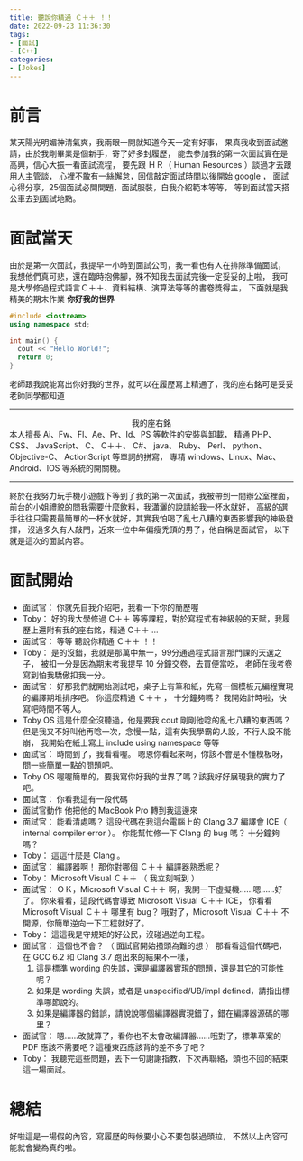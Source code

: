 ```yaml
---
title: 聽說你精通 Ｃ＋＋ ！！
date: 2022-09-23 11:36:30
tags:
- [面試]
- [C++]
categories:
- [Jokes]
---
```


# 前言
某天陽光明媚神清氣爽，我兩眼一開就知道今天一定有好事，
果真我收到面試邀請，由於我剛畢業是個新手，寄了好多封履歷，
能去參加我的第一次面試實在是高興，信心大振一看面試流程，
要先跟 ＨＲ（ Human Resources ）談過才去跟用人主管談，
心裡不敢有一絲懈怠，回信敲定面試時間以後開始 google ，
面試心得分享，25個面試必問問題，面試服裝，自我介紹範本等等，
等到面試當天搭公車去到面試地點。

# 面試當天

由於是第一次面試，我提早一小時到面試公司，我一看也有人在排隊準備面試，
我想他們真可悲，還在臨時抱佛腳，殊不知我去面試完後一定妥妥的上啦，
我可是大學修過程式語言Ｃ＋＋、資料結構、演算法等等的書卷獎得主，
下面就是我精美的期末作業 **你好我的世界**

```c++
#include <iostream>
using namespace std;

int main() {
  cout << "Hello World!";
  return 0;
}
```

老師跟我說能寫出你好我的世界，就可以在履歷寫上精通了，我的座右銘可是妥妥老師同學都知道

---

<center>我的座右銘</center>
本人擅長 Ai、Fw、Fl、Ae、Pr、Id、PS 等軟件的安裝與卸載，
精通 PHP、 CSS、 JavaScript、 C、 C＋＋、 C#、 java、 Ruby、 Perl、 python、 Objective-C、 ActionScript 等單詞的拼寫，
專精 windows、Linux、Mac、Android、IOS 等系統的開關機。

---

終於在我努力玩手機小遊戲下等到了我的第一次面試，我被帶到一間辦公室裡面，
前台的小姐禮貌的問我需要什麼飲料，我瀟灑的說請給我一杯水就好，
高級的選手往往只需要最簡單的一杯水就好，其實我怕喝了亂七八糟的東西影響我的神級發揮，
沒過多久有人敲門，近來一位中年偏瘦禿頂的男子，他自稱是面試官，
以下就是這次的面試內容。


# 面試開始

- 面試官：
  你就先自我介紹吧，我看一下你的簡歷喔
- Toby：
  好的我大學修過 C＋＋ 等等課程，對於寫程式有神級般的天賦，我履歷上還附有我的座右銘，精通 C＋＋ ...
- 面試官：
  等等 聽說你精通 Ｃ＋＋ ！！
- Toby：
  是的沒錯，我就是那萬中無一，99分通過程式語言那門課的天選之子，
  被扣一分是因為期末考我提早 10 分鐘交卷，去買便當吃，
  老師在我考卷寫到怕我驕傲扣我一分。
- 面試官：
  好那我們就開始測試吧，桌子上有筆和紙，先寫一個模板元編程實現的編譯期堆排序吧。
  你這麼精通 Ｃ＋＋ ， 十分鐘夠嗎？ 我開始計時啦，快寫吧時間不等人。
- Toby OS
  這是什麼全沒聽過，他是要我 cout 剛剛他唸的亂七八糟的東西嗎？
  但是我又不好叫他再唸一次，念慢一點，這有失我學霸的人設，不行人設不能崩，
  我開始在紙上寫上 include using namespace 等等
- 面試官：
  時間到了，我看看喔。
  嗯恩你看起來啊，你該不會是不懂模板呀，問一些簡單一點的問題吧。
- Toby OS
  喔喔簡單的，要我寫你好我的世界了嗎？該我好好展現我的實力了吧。
- 面試官：
  你看我這有一段代碼
- 面試官動作
  他把他的 MacBook Pro 轉到我這邊來
- 面試官：
  能看清處嗎？ 
  這段代碼在我這台電腦上的 Clang 3.7 編譯會 ICE（ internal compiler error ）。
  你能幫忙修一下 Clang 的 bug 嗎？ 十分鐘夠嗎？
- Toby：
  這這什麼是 Clang 。
- 面試官：
  編譯器啊！ 那你對哪個 Ｃ＋＋ 編譯器熟悉呢？
- Toby：
  Microsoft Visual Ｃ＋＋ （ 我立刻喊到 ）
- 面試官：
  ＯＫ，Microsoft Visual Ｃ＋＋ 啊，我開一下虛擬機……嗯……好了。
  你來看看，這段代碼會導致 Microsoft Visual Ｃ＋＋ ICE，
  你看看 Microsoft Visual Ｃ＋＋ 哪里有 bug？
  哦對了，Microsoft Visual Ｃ＋＋ 不開源，你簡單逆向一下工程就好了。
- Toby：
  這這我是守規矩的好公民，沒碰過逆向工程。
- 面試官：
  這個也不會？ （ 面試官開始搔頭為難的想 ）
  那看看這個代碼吧，在 GCC 6.2 和 Clang 3.7 跑出來的結果不一樣，
  1. 這是標準 wording 的失誤，還是編譯器實現的問題，還是其它的可能性呢？
  2. 如果是 wording 失誤，或者是 unspecified/UB/impl defined，請指出標準哪節說的。
  3. 如果是編譯器的錯誤，請說說哪個編譯器實現錯了，錯在編譯器源碼的哪里？
- 面試官：
  嗯……改就算了，看你也不太會改編譯器……哦對了，標準草案的 PDF 應該不需要吧？這種東西應該背的差不多了吧？
- Toby：
  我聽完這些問題，丟下一句謝謝指教，下次再聯絡，頭也不回的結束這一場面試。

# 總結
好啦這是一場假的內容，寫履歷的時候要小心不要包裝過頭拉，
不然以上內容可能就會變為真的啦。
